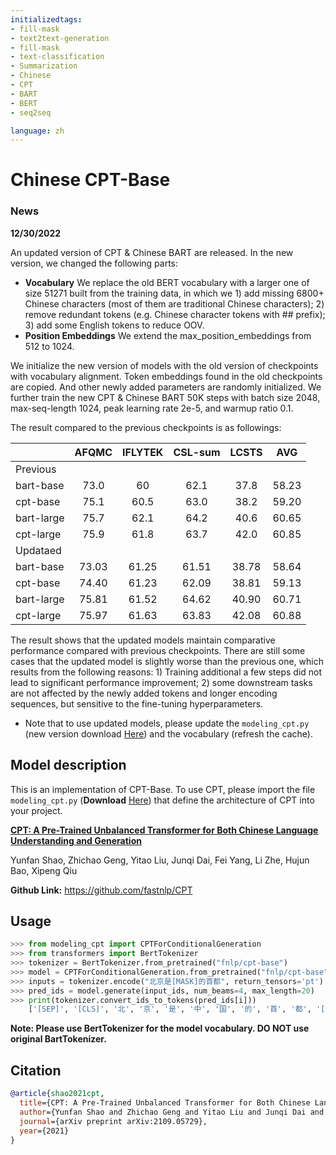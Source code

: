 ```yaml
---
initializedtags:
- fill-mask
- text2text-generation
- fill-mask
- text-classification 
- Summarization
- Chinese
- CPT
- BART
- BERT
- seq2seq

language: zh
---
```

# Chinese CPT-Base

### News

**12/30/2022**

An updated version of CPT & Chinese BART are released. In the new version, we changed the following parts:

- **Vocabulary** We replace the old BERT vocabulary with a larger one of size 51271 built from the training data, in which we 1) add missing 6800+ Chinese characters (most of them are traditional Chinese characters); 2) remove redundant tokens (e.g.  Chinese character tokens with ## prefix); 3) add some English tokens to reduce OOV.
- **Position Embeddings** We extend the max_position_embeddings from 512 to 1024.

We initialize the new version of models with the old version of checkpoints with vocabulary alignment. Token embeddings found in the old checkpoints are copied. And other newly added parameters are randomly initialized. We further train the new CPT & Chinese BART 50K steps with batch size 2048, max-seq-length 1024, peak learning rate 2e-5, and warmup ratio 0.1.

The result compared to the previous checkpoints is as followings:

|            | AFQMC | IFLYTEK | CSL-sum | LCSTS |  AVG  |
| :--------- | :---: | :-----: | :-----: | :---: | :---: |
| Previous   |      |        |        |      |      |
| bart-base  | 73.0 |   60   |  62.1  | 37.8 | 58.23 |
| cpt-base   | 75.1 |  60.5  |  63.0  | 38.2 | 59.20 |
| bart-large | 75.7 |  62.1  |  64.2  | 40.6 | 60.65 |
| cpt-large  | 75.9 |  61.8  |  63.7  | 42.0 | 60.85 |
| Updataed   |      |        |        |      |      |
| bart-base  | 73.03 |  61.25  |  61.51  | 38.78 | 58.64 |
| cpt-base   | 74.40 |  61.23  |  62.09  | 38.81 | 59.13 |
| bart-large | 75.81 |  61.52  |  64.62  | 40.90 | 60.71 |
| cpt-large  | 75.97 |  61.63  |  63.83  | 42.08 | 60.88 |

The result shows that the updated models maintain comparative performance compared with previous checkpoints. There are still some cases that the updated model is slightly worse than the previous one, which results from the following reasons: 1) Training additional a few steps did not lead to significant performance improvement; 2) some downstream tasks are not affected by the newly added tokens and longer encoding sequences, but sensitive to the fine-tuning hyperparameters.

- Note that to use updated models, please update the  `modeling_cpt.py` (new version download [Here](https://github.com/fastnlp/CPT/blob/master/finetune/modeling_cpt.py)) and the vocabulary (refresh the cache).

## Model description

This is an implementation of CPT-Base. To use CPT, please import the file `modeling_cpt.py` (**Download** [Here](https://github.com/fastnlp/CPT/blob/master/finetune/modeling_cpt.py)) that define the architecture of CPT into your project.

[**CPT: A Pre-Trained Unbalanced Transformer for Both Chinese Language Understanding and Generation**](https://arxiv.org/pdf/2109.05729.pdf)

Yunfan Shao, Zhichao Geng, Yitao Liu, Junqi Dai, Fei Yang, Li Zhe, Hujun Bao, Xipeng Qiu

**Github Link:** https://github.com/fastnlp/CPT

## Usage

```python
>>> from modeling_cpt import CPTForConditionalGeneration
>>> from transformers import BertTokenizer
>>> tokenizer = BertTokenizer.from_pretrained("fnlp/cpt-base")
>>> model = CPTForConditionalGeneration.from_pretrained("fnlp/cpt-base")
>>> inputs = tokenizer.encode("北京是[MASK]的首都", return_tensors='pt')
>>> pred_ids = model.generate(input_ids, num_beams=4, max_length=20)
>>> print(tokenizer.convert_ids_to_tokens(pred_ids[i]))
    ['[SEP]', '[CLS]', '北', '京', '是', '中', '国', '的', '首', '都', '[SEP]']
```

**Note: Please use BertTokenizer for the model vocabulary. DO NOT use original BartTokenizer.**

## Citation

```bibtex
@article{shao2021cpt,
  title={CPT: A Pre-Trained Unbalanced Transformer for Both Chinese Language Understanding and Generation}, 
  author={Yunfan Shao and Zhichao Geng and Yitao Liu and Junqi Dai and Fei Yang and Li Zhe and Hujun Bao and Xipeng Qiu},
  journal={arXiv preprint arXiv:2109.05729},
  year={2021}
}
```
